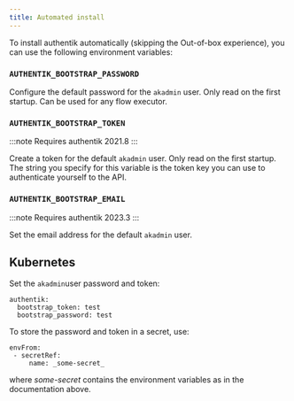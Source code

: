 ```yaml
---
title: Automated install
---
```


To install authentik automatically (skipping the Out-of-box experience), you can use the following environment variables:

### `AUTHENTIK_BOOTSTRAP_PASSWORD`

Configure the default password for the `akadmin` user. Only read on the first startup. Can be used for any flow executor.

### `AUTHENTIK_BOOTSTRAP_TOKEN`

:::note
Requires authentik 2021.8
:::

Create a token for the default `akadmin` user. Only read on the first startup. The string you specify for this variable is the token key you can use to authenticate yourself to the API.

### `AUTHENTIK_BOOTSTRAP_EMAIL`

:::note
Requires authentik 2023.3
:::

Set the email address for the default `akadmin` user.

## Kubernetes

Set the `akadmin`user password and token:

```text
authentik:
  bootstrap_token: test
  bootstrap_password: test
```

To store the password and token in a secret, use:

```text
envFrom:
 - secretRef:
     name: _some-secret_
```

where _some-secret_ contains the environment variables as in the documentation above.
